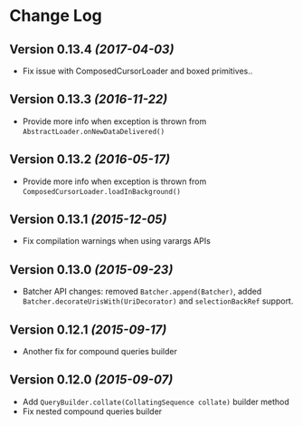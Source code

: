 Change Log
==========

Version 0.13.4 *(2017-04-03)*
----------------------------

 * Fix issue with ComposedCursorLoader and boxed primitives..

Version 0.13.3 *(2016-11-22)*
----------------------------

 * Provide more info when exception is thrown from `AbstractLoader.onNewDataDelivered()`

Version 0.13.2 *(2016-05-17)*
----------------------------

 * Provide more info when exception is thrown from `ComposedCursorLoader.loadInBackground()`

Version 0.13.1 *(2015-12-05)*
----------------------------

 * Fix compilation warnings when using varargs APIs

Version 0.13.0 *(2015-09-23)*
----------------------------

 * Batcher API changes: removed `Batcher.append(Batcher)`, added `Batcher.decorateUrisWith(UriDecorator)` and `selectionBackRef` support.

Version 0.12.1 *(2015-09-17)*
----------------------------

 * Another fix for compound queries builder

Version 0.12.0 *(2015-09-07)*
----------------------------

 * Add `QueryBuilder.collate(CollatingSequence collate)` builder method
 * Fix nested compound queries builder
